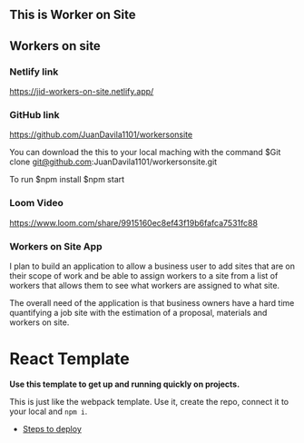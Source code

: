 ## This is Worker on Site

## Workers on site
### Netlify link
https://jid-workers-on-site.netlify.app/

### GitHub link
https://github.com/JuanDavila1101/workersonsite

You can download the this to your local maching with the command
$Git clone git@github.com:JuanDavila1101/workersonsite.git

To run
$npm install
$npm start
### Loom Video
https://www.loom.com/share/9915160ec8ef43f19b6fafca7531fc88

### Workers on Site App
I plan to build an application to allow a business user to add sites that are on their scope of work
and be able to assign workers to a site from a list of workers that allows them to see what workers are assigned to what site.

The overall need of the application is that business owners have a hard time quantifying a job site with the estimation of a proposal,
materials and workers on site.

# React Template

**Use this template to get up and running quickly on projects.**

This is just like the webpack template. Use it, create the repo, connect it to your local and `npm i`.

- [Steps to deploy](https://github.com/nss-nightclass-projects/REACT-Deployment-Netlify)
